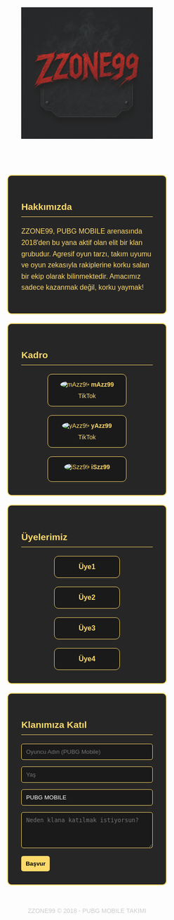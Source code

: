 <!DOCTYPE html><html lang="tr">
<head>
  <meta charset="UTF-8" />
  <meta name="viewport" content="width=device-width, initial-scale=1.0" />
  <title>ZZONE99 - PUBG MOBILE Klanı</title>
  <link href="https://fonts.googleapis.com/css2?family=Orbitron:wght@700&display=swap" rel="stylesheet">
  <style>
    * {
      margin: 0;
      padding: 0;
      box-sizing: border-box;
    }
    body {
      font-family: 'Orbitron', sans-serif;
      color: #feda6a;
      background-color: #000;
      background: url('https://cdn.pixabay.com/photo/2021/04/25/19/35/war-6206675_1280.jpg') no-repeat center center fixed;
      background-size: cover;
      overflow-x: hidden;
    }
    header {
      text-align: center;
      padding: 40px 20px 20px;
    }
    header img {
      width: 300px;
      max-width: 80vw;
      animation: fadeIn 2s ease-in;
    }
    @keyframes fadeIn {
      0% { opacity: 0; transform: translateY(-20px); }
      100% { opacity: 1; transform: translateY(0); }
    }
    section {
      background-color: rgba(0, 0, 0, 0.85);
      padding: 30px;
      margin: 20px auto;
      width: 90%;
      max-width: 800px;
      border-radius: 10px;
      border: 2px solid #feda6a;
    }
    h2 {
      border-bottom: 1px solid #feda6a;
      padding-bottom: 10px;
      margin-bottom: 20px;
    }
    p, li {
      font-size: 16px;
      line-height: 1.6;
    }
    form input, form textarea {
      width: 100%;
      padding: 10px;
      margin-bottom: 15px;
      background: #1a1a1a;
      color: white;
      border: 1px solid #feda6a;
      border-radius: 5px;
    }
    form button {
      background: #feda6a;
      color: #000;
      padding: 10px;
      border: none;
      border-radius: 5px;
      cursor: pointer;
      font-weight: bold;
    }
    .members, .uyeler {
      display: flex;
      flex-wrap: wrap;
      gap: 20px;
      justify-content: center;
    }
    .card {
      background: #1a1a1a;
      border: 1px solid #feda6a;
      padding: 15px;
      border-radius: 10px;
      width: 180px;
      text-align: center;
    }
    .card img {
      width: 80px;
      height: 80px;
      border-radius: 50%;
      margin-bottom: 10px;
    }
    .card a {
      color: #feda6a;
      text-decoration: none;
      font-size: 14px;
    }
    .card-nofoto {
      background: #1a1a1a;
      border: 1px solid #feda6a;
      padding: 15px;
      border-radius: 10px;
      width: 150px;
      text-align: center;
      font-size: 16px;
      font-weight: bold;
    }
    footer {
      text-align: center;
      padding: 30px;
      color: #ccc;
    }
    a {
      color: #feda6a;
    }
  </style>
</head>
<body>
  <header>
    <img src="logo.png" alt="ZZONE99 Logo" />
  </header>  <section>
    <h2>Hakkımızda</h2>
    <p>ZZONE99, PUBG MOBILE arenasında 2018'den bu yana aktif olan elit bir klan grubudur. Agresif oyun tarzı, takım uyumu ve oyun zekasıyla rakiplerine korku salan bir ekip olarak bilinmektedir. Amacımız sadece kazanmak değil, korku yaymak!</p>
  </section>  <section>
    <h2>Kadro</h2>
    <div class="members">
      <div class="card">
        <img src="https://robohash.org/mazz99?set=set2" alt="mAzz99" />
        <strong>mAzz99</strong><br>
        <a href="https://tiktok.com/@mazz99theboss" target="_blank">TikTok</a>
      </div>
      <div class="card">
        <img src="https://robohash.org/yazz99?set=set2" alt="yAzz99" />
        <strong>yAzz99</strong><br>
        <a href="https://tiktok.com/@yazz99" target="_blank">TikTok</a>
      </div>
      <div class="card">
        <img src="https://robohash.org/iszz99?set=set2" alt="iSzz99" />
        <strong>iSzz99</strong>
      </div>
    </div>
  </section>  <section>
    <h2>Üyelerimiz</h2>
    <div class="uyeler">
      <div class="card-nofoto">Üye1</div>
      <div class="card-nofoto">Üye2</div>
      <div class="card-nofoto">Üye3</div>
      <div class="card-nofoto">Üye4</div>
    </div>
  </section>  <section>
    <h2>Klanımıza Katıl</h2>
    <form action="mailto:tayf.pm@gmail.com" method="POST" enctype="text/plain">
      <input type="text" name="oyuncuAdi" placeholder="Oyuncu Adın (PUBG Mobile)" required />
      <input type="text" name="yas" placeholder="Yaş" required />
      <input type="text" name="oyun" value="PUBG MOBILE" disabled />
      <textarea name="neden" rows="4" placeholder="Neden klana katılmak istiyorsun?" required></textarea>
      <button type="submit">Başvur</button>
    </form>
  </section>  <footer>
    ZZONE99 © 2018 - PUBG MOBILE TAKIMI
  </footer>
</body>
</html>
